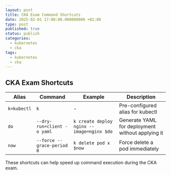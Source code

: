 ```yaml
---
layout: post
title: CKA Exam Command Shortcuts 
date: 2025-02-01 17:00:00.000000000 +01:00
type: post
published: true
status: publish
categories:
  - kubernetes
  - cka
tags:
  - kubernetes
  - cka
---
```


## CKA Exam Shortcuts

| Alias  | Command | Example | Description |
|--------|---------|---------|-------------|
| `k=kubectl` | `k` | - | Pre-configured alias for kubectl |
| `do` | `--dry-run=client -o yaml` | `k create deploy nginx --image=nginx $do` | Generate YAML for deployment without applying it |
| `now` | `--force --grace-period 0` | `k delete pod x $now` | Force delete a pod immediately |

These shortcuts can help speed up command execution during the CKA exam.


